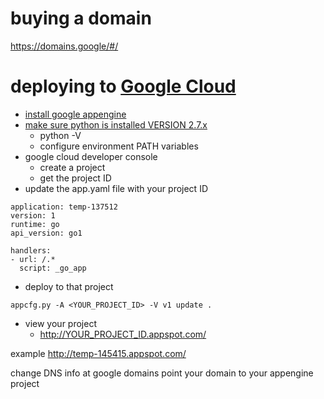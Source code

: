 # buying a domain

https://domains.google/#/

# deploying to [Google Cloud](https://cloud.google.com/)
- [install google appengine](https://cloud.google.com/appengine/docs/go/download)
- [make sure python is installed VERSION 2.7.x](https://www.python.org/downloads/release/python-2712/)
  - python -V
  - configure environment PATH variables
- google cloud developer console
  - create a project
  - get the project ID
- update the app.yaml file with your project ID

```
application: temp-137512
version: 1
runtime: go
api_version: go1

handlers:
- url: /.*
  script: _go_app
```
- deploy to that project
```
appcfg.py -A <YOUR_PROJECT_ID> -V v1 update .
```
- view your project
  - http://YOUR_PROJECT_ID.appspot.com/


example
http://temp-145415.appspot.com/


change DNS info at google domains
point your domain to your appengine project
